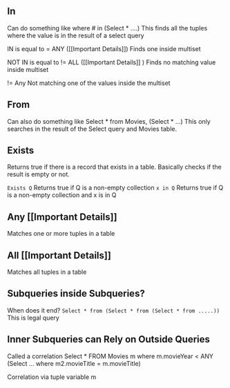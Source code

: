 ## In

Can do something like where # in (Select * ....)
This finds all the tuples where the value is in the result of a select query

IN is equal to =  ANY ([[Important Details]])
Finds one inside multiset

NOT IN is equal to != ALL ([[Important Details]] )
Finds no matching value inside multiset

!= Any
Not matching one of the values inside the multiset

## From

Can also do something like Select * from Movies,  (Select * ...)
This only searches in the result of the Select query and Movies table.

## Exists

Returns true if there is a record that exists in a table. Basically checks if the result is empty or not.

```Exists Q```
Returns true if Q is a non-empty collection
```x in Q```
Returns true if Q is a non-empty collection and x is in Q

## Any [[Important Details]]

Matches one or more tuples in a table

## All [[Important Details]]

Matches all tuples in a table

## Subqueries inside Subqueries?

When does it end? 
```Select * from (Select * from (Select * from .....))```
This is legal query

## Inner Subqueries can Rely on Outside Queries

Called a correlation
Select *  FROM Movies m where m.movieYear < ANY (Select ... where m2.movieTitle = m.movieTitle)

Correlation via tuple variable m

